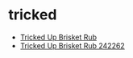 # tricked

 * [Tricked Up Brisket Rub](../../index/t/tricked-up-brisket-rub-242262.json)
 * [Tricked Up Brisket Rub 242262](../../index/t/tricked-up-brisket-rub-242262.json)
